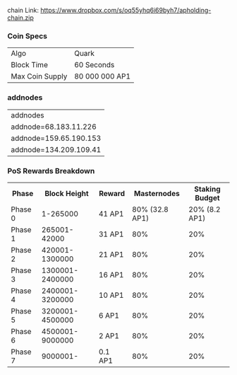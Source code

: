 chain Link: 
https://www.dropbox.com/s/oq55yhq6i69byh7/apholding-chain.zip


### Coin Specs
<table>
<tr><td>Algo</td><td>Quark</td></tr>
<tr><td>Block Time</td><td>60 Seconds</td></tr>
<tr><td>Max Coin Supply </td><td>80 000 000 AP1</td></tr>
</table>

### addnodes

<table>
<tr><td>addnodes</td></tr>
<tr><td>addnode=68.183.11.226</td></tr>
<tr><td>addnode=159.65.190.153</td></tr>
<tr><td>addnode=134.209.109.41</td></tr>
</table>

### PoS Rewards Breakdown

<table>
<th>Phase</th><th>Block Height</th><th>Reward</th><th>Masternodes</th><th>Staking Budget</th>
<tr><td>Phase 0</td><td>1-265000</td><td>41 AP1</td><td>80% (32.8 AP1)</td><td>20% (8.2 AP1)</td></tr>
<tr><td>Phase 1</td><td>265001-42000</td><td>31 AP1</td><td>80% </td><td>20% </td></tr>
<tr><td>Phase 2</td><td>420001-1300000</td><td>21 AP1</td><td>80% </td><td>20% </td></tr>
<tr><td>Phase 3</td><td>1300001-2400000</td><td>16 AP1</td><td>80% </td><td>20%</td></tr>
<tr><td>Phase 4</td><td>2400001-3200000</td><td>10 AP1</td><td>80% </td><td>20%</td></tr>
<tr><td>Phase 5</td><td>3200001-4500000</td><td>6 AP1</td><td>80% </td><td>20%</td></tr>
<tr><td>Phase 6</td><td>4500001-9000000</td><td>2 AP1</td><td>80% </td><td>20%</td></tr>
<tr><td>Phase 7</td><td>9000001- </td><td>0.1 AP1</td><td>80% </td><td>20%</td></tr>
</table>




